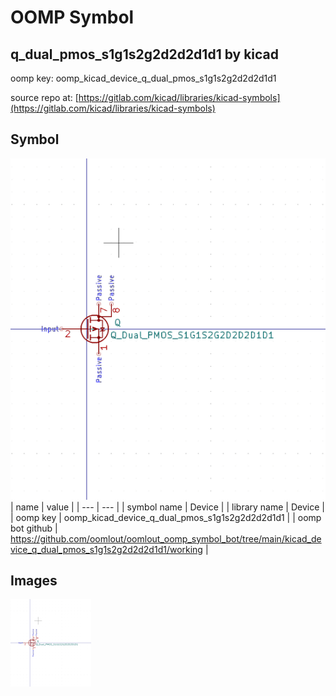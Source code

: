 # OOMP Symbol  
## q_dual_pmos_s1g1s2g2d2d2d1d1  by kicad  
  
oomp key: oomp_kicad_device_q_dual_pmos_s1g1s2g2d2d2d1d1  
  
source repo at: [https://gitlab.com/kicad/libraries/kicad-symbols](https://gitlab.com/kicad/libraries/kicad-symbols)  
## Symbol  
  
[![working.png](working_600.png)](working.png)  
| name | value | 
| --- | --- | 
| symbol name | Device | 
| library name | Device | 
| oomp key | oomp_kicad_device_q_dual_pmos_s1g1s2g2d2d2d1d1 | 
| oomp bot github | https://github.com/oomlout/oomlout_oomp_symbol_bot/tree/main/kicad_device_q_dual_pmos_s1g1s2g2d2d2d1d1/working | 
## Images  
  
[![working.png](working_140.png)](working.png)  
